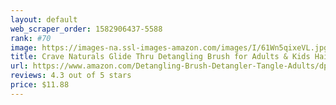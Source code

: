 ```yaml
---
layout: default 
﻿web_scraper_order: 1582906437-5588
rank: #70
image: https://images-na.ssl-images-amazon.com/images/I/61Wn5qixeVL.jpg
title: Crave Naturals Glide Thru Detangling Brush for Adults & Kids Hair - Detangler Comb & Hair…
url: https://www.amazon.com/Detangling-Brush-Detangler-Tangle-Adults/dp/B00CGN9LQ8/ref=zg_mw_beauty_70?_encoding=UTF8&psc=1&refRID=YYBFCP7S84ZRSDXVY198
reviews: 4.3 out of 5 stars
price: $11.88 
---
```

